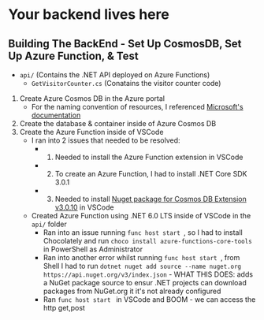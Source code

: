 # Your backend lives here

## Building The BackEnd - Set Up CosmosDB, Set Up Azure Function, & Test
- `api/` (Contains the .NET API deployed on Azure Functions)
    - `GetVisitorCounter.cs` (Conatains the visitor counter code)
1. Create Azure Cosmos DB in the Azure portal
    - For the naming convention of resources, I referenced [Microsoft's documentation](https://learn.microsoft.com/en-us/azure/cloud-adoption-framework/ready/azure-best-practices/resource-naming) 
2. Create the database & container inside of Azure Cosmos DB
3. Create the Azure Function inside of VSCode  
    - I ran into 2 issues that needed to be resolved: 
        - 1. Needed to install the Azure Function extension in VSCode
        - 2. To create an Azure Function, I had to install .NET Core SDK 3.0.1
        - 3. Needed to install [Nuget package for Cosmos DB Extension v3.0.10](https://www.nuget.org/packages/Microsoft.Azure.WebJobs.Extensions.CosmosDB) in VSCode
    - Created Azure Function using .NET 6.0 LTS inside of VSCode in the `api/` folder
        - Ran into an issue running ```func host start ```, so I had to install Chocolately and run ```choco install azure-functions-core-tools``` in PowerShell as Administrator
        - Ran into another error whilst running ```func host start ```, from Shell I had to run `dotnet nuget add source --name nuget.org https://api.nuget.org/v3/index.json` - WHAT THIS DOES: adds a NuGet package source to ensur .NET projects can download packages from NuGet.org it it's not already configured
         - Ran ```func host start ``` in VSCode and BOOM - we can access the http get,post
